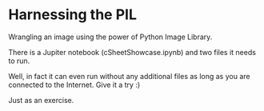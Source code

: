 # Harnessing the PIL
Wrangling an image using the power of Python Image Library. 

There is a Jupiter notebook (cSheetShowcase.ipynb) and two files it needs to run.

Well, in fact it can even run without any additional files as long as you are connected to the Internet. Give it a try :)

Just as an exercise.
